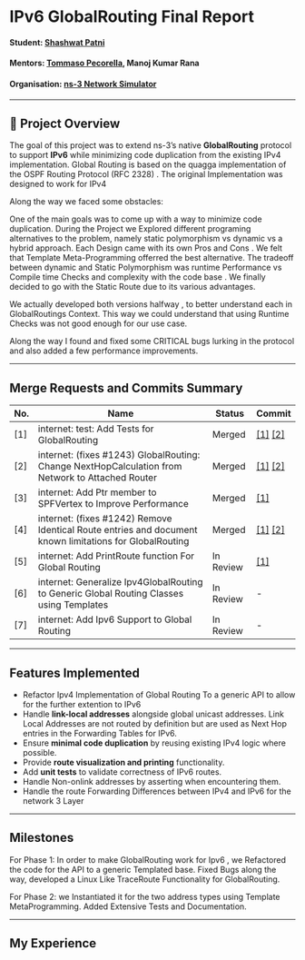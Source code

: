 # IPv6 GlobalRouting Final Report


#### Student: [Shashwat Patni](https://gitlab.com/sHasHh)
#### Mentors: [Tommaso Pecorella](https://gitlab.com/tommypec), Manoj Kumar Rana
#### Organisation: [ns-3 Network Simulator](https://www.nsnam.org/)

---

## 📖 Project Overview

The goal of this project was to extend ns-3’s native **GlobalRouting** protocol to support **IPv6** while minimizing code duplication from the existing IPv4 implementation. Global Routing is based on the quagga implementation of the OSPF Routing Protocol (RFC 2328) . The original Implementation was designed to work for IPv4


Along the way we faced some obstacles:

One of the main goals was to come up with a way to minimize code duplication.
During the Project we Explored different programing alternatives to the problem, namely static polymorphism vs dynamic vs a hybrid approach. Each Design came with its own Pros and Cons . We felt that Template Meta-Programming offerred the best alternative. The tradeoff between dynamic and Static Polymorphism was runtime Performance vs Compile time Checks and complexity with the code base . We finally decided to go with the Static Route due to its various advantages. 

We actually developed both versions halfway , to better understand each in GlobalRoutings Context. This way we could understand that using Runtime Checks was not good enough for our use case.

Along the way I found and fixed some CRITICAL bugs lurking in the protocol and also added a few performance improvements.

---

## Merge Requests and Commits Summary

| No. | Name | Status | Commit |
|-----|------|--------|--------|
| [1] | internet: test: Add Tests for GlobalRouting     | Merged       |  [[1]](https://gitlab.com/nsnam/ns-3-dev/-/commit/d1134f2b43fe06e66cea4ef7b79e950024be6fdd?merge_request_iid=2471) [[2]](https://gitlab.com/nsnam/ns-3-dev/-/commit/91717fd8d107934d55a25d8cf6bca81cb1e21ee6?merge_request_iid=2471) |
| [2] | internet: (fixes #1243) GlobalRouting: Change NextHopCalculation from Network to Attached Router       | Merged        | [[1]](https://gitlab.com/nsnam/ns-3-dev/-/commit/ad089436accb2781da2c0b40690725adf1433106?merge_request_iid=2483) [[2]](https://gitlab.com/nsnam/ns-3-dev/-/commit/5cc5c00619774e4e3f2a7fd5ef135a86eddbf2bb?merge_request_iid=2483)        |
| [3] | internet: Add Ptr member to SPFVertex to Improve Performance      | Merged       | [[1]](https://gitlab.com/nsnam/ns-3-dev/-/commit/fb3510cee2c3b302706639f4a98aa00fe7bce4e6?merge_request_iid=2498)       |
| [4] | internet: (fixes #1242) Remove Identical Route entries and document known limitations for GlobalRouting      | Merged       | [[1]](https://gitlab.com/nsnam/ns-3-dev/-/commit/3ff4a45e75aacf4f8e20f976d9b888df5d300600?merge_request_iid=2517) [[2]](https://gitlab.com/nsnam/ns-3-dev/-/commit/0984797a756f7a7158d383999f29e0091d1fe1cd?merge_request_iid=2517)      |
| [5] | internet: Add PrintRoute function For Global Routing                            | In Review         | [[1]](https://gitlab.com/nsnam/ns-3-dev/-/commit/7bf68fc46dbf6a59b258758d54824df9ca723e3e?merge_request_iid=2434) |
| [6] | internet: Generalize Ipv4GlobalRouting to Generic Global Routing Classes using Templates | In Review | - |
| [7] | internet: Add Ipv6 Support to Global Routing | In Review | - |

---

## Features Implemented
- Refactor Ipv4 Implementation of Global Routing To a generic API to allow for the further extention to IPv6
- Handle **link-local addresses** alongside global unicast addresses. Link Local Addresses are not routed by definition but are used as Next Hop entries in the Forwarding Tables for IPv6.  
- Ensure **minimal code duplication** by reusing existing IPv4 logic where possible.  
- Provide **route visualization and printing** functionality.  
- Add **unit tests** to validate correctness of IPv6 routes.
- Handle Non-onlink addresses by asserting when encountering them.
- Handle the route Forwarding Differences between IPv4 and IPv6 for the network 3 Layer

---

## Milestones

For Phase 1: In order to make GlobalRouting work for Ipv6 , we Refactored the code for the API to a generic Templated base. Fixed Bugs  along the way, developed a Linux Like TraceRoute Functionality for GlobalRouting.

For Phase 2: we Instantiated it for the two address types using Template MetaProgramming. Added Extensive Tests and Documentation.

---

## My Experience



